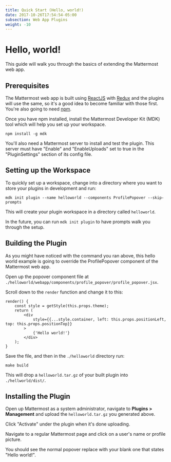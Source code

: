 ```yaml
---
title: Quick Start (Hello, world!)
date: 2017-10-26T17:54:54-05:00
subsection: Web App Plugins
weight: -10
---
```


# Hello, world!

This guide will walk you through the basics of extending the Mattermost web app.

## Prerequisites

The Mattermost web app is built using [ReactJS](https://reactjs.org/) with [Redux](https://redux.js.org/) and the plugins will use the same, so it's a good idea to become familiar with those first. You're also going to need [npm](https://www.npmjs.com/get-npm).

Once you have npm installed, install the Mattermost Developer Kit (MDK) tool which will help you set up your workspace.

```
npm install -g mdk
```

You'll also need a Mattermost server to install and test the plugin. This server must have "Enable" and "EnableUploads" set to true in the "PluginSettings" section of its config file.

## Setting up the Workspace

To quickly set up a workspace, change into a directory where you want to store your plugins in development and run:

```
mdk init plugin --name helloworld --components ProfilePopover --skip-prompts
```

This will create your plugin workspace in a directory called `helloworld`.

In the future, you can run `mdk init plugin` to have prompts walk you through the setup.

## Building the Plugin

As you might have noticed with the command you ran above, this hello world example is going to override the ProfilePopover component of the Mattermost web app.

Open up the popover component file at `./helloworld/webapp/components/profile_popover/profile_popover.jsx`.

Scroll down to the `render` function and change it to this:

```
render() {
    const style = getStyle(this.props.theme);
    return (
        <div
            style={{...style.container, left: this.props.positionLeft, top: this.props.positionTop}}
        >
            {'Hello world!'}
        </div>
    );
}
```

Save the file, and then in the `./helloworld` directory run:

```
make build
```

This will drop a `helloworld.tar.gz` of your built plugin into `./hellworld/dist/`.

## Installing the Plugin

Open up Mattermost as a system administrator, navigate to **Plugins > Management** and upload the `helloworld.tar.gz` you generated above.

Click "Activate" under the plugin when it's done uploading.

Navigate to a regular Mattermost page and click on a user's name or profile picture.

You should see the normal popover replace with your blank one that states "Hello world!".
